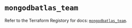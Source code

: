 # `mongodbatlas_team`

Refer to the Terraform Registory for docs: [`mongodbatlas_team`](https://www.terraform.io/docs/providers/mongodbatlas/r/team).
